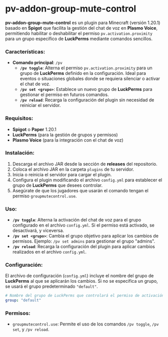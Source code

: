 # pv-addon-group-mute-control
**pv-addon-group-mute-control** es un plugin para Minecraft (versión 1.20.1) basado en **Spigot** que facilita la gestión del chat de voz en **Plasmo Voice**, permitiendo habilitar o deshabilitar el permiso `pv.activation.proximity` para un grupo específico de **LuckPerms** mediante comandos sencillos.

### Características:
- **Comando principal**: `/pv`
  - **`/pv toggle`**: Alterna el permiso `pv.activation.proximity` para un grupo de **LuckPerms** definido en la configuración. Ideal para eventos o situaciones globales donde se requiera silenciar o activar el chat de voz.
  - **`/pv set <grupo>`**: Establece un nuevo grupo de **LuckPerms** para gestionar el permiso en futuros comandos.
  - **`/pv reload`**: Recarga la configuración del plugin sin necesidad de reiniciar el servidor.

### Requisitos:
- **Spigot** o **Paper** 1.20.1
- **LuckPerms** (para la gestión de grupos y permisos)
- **Plasmo Voice** (para la integración con el chat de voz)

### Instalación:
1. Descarga el archivo JAR desde la sección de **releases** del repositorio.
2. Coloca el archivo JAR en la carpeta `plugins` de tu servidor.
3. Inicia o reinicia el servidor para cargar el plugin.
4. Configura el plugin modificando el archivo `config.yml` para establecer el grupo de **LuckPerms** que desees controlar.
5. Asegúrate de que los jugadores que usarán el comando tengan el permiso `groupmutecontrol.use`.

### Uso:
- **`/pv toggle`**: Alterna la activación del chat de voz para el grupo configurado en el archivo `config.yml`. Si el permiso está activado, se desactivará, y viceversa.
- **`/pv set <grupo>`**: Cambia el grupo objetivo para aplicar los cambios de permisos. Ejemplo: `/pv set admins` para gestionar el grupo "admins".
- **`/pv reload`**: Recarga la configuración del plugin para aplicar cambios realizados en el archivo `config.yml`.

### Configuración:
El archivo de configuración (`config.yml`) incluye el nombre del grupo de **LuckPerms** al que se aplicarán los cambios. Si no se especifica un grupo, se usará el grupo predeterminado `"default"`.

```yaml
# Nombre del grupo de LuckPerms que controlará el permiso de activación del chat de voz
group: "default"
```

### Permisos:
- `groupmutecontrol.use`: Permite el uso de los comandos `/pv toggle`, `/pv set`, y `/pv reload`.
